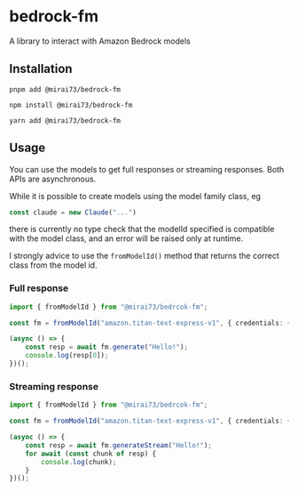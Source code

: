 # bedrock-fm
A library to interact with Amazon Bedrock models

## Installation


```
pnpm add @mirai73/bedrock-fm
```

```
npm install @mirai73/bedrock-fm
```

```
yarn add @mirai73/bedrock-fm
```

## Usage

You can use the models to get full responses or streaming responses. Both APIs are asynchronous.

While it is possible to create models using the model family class, eg

```ts
const claude = new Claude("...")
```

there is currently no type check that the modelId specified is compatible with the model class, and an error will be raised only at runtime. 

I strongly advice to use the `fromModelId()` method that returns the correct class from the model id.

### Full response

```ts
import { fromModelId } from "@mirai73/bedrcok-fm";

const fm = fromModelId("amazon.titan-text-express-v1", { credentials: { }, region: "us-east-1" });

(async () => {
    const resp = await fm.generate("Hello!");
    console.log(resp[0]);
})();
```


### Streaming response

```ts
import { fromModelId } from "@mirai73/bedrcok-fm";

const fm = fromModelId("amazon.titan-text-express-v1", { credentials: { }, region: "us-east-1"});

(async () => {
    const resp = await fm.generateStream("Hello!");
    for await (const chunk of resp) {
        console.log(chunk);
    }
})();

```
